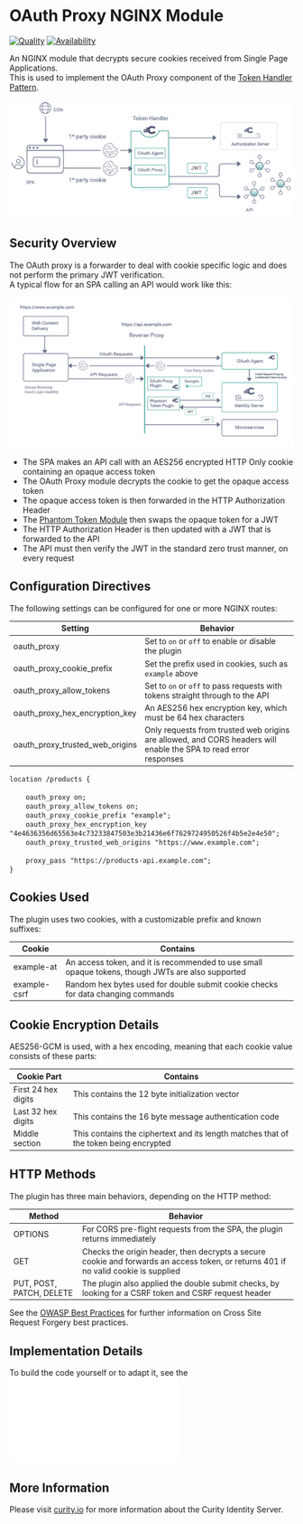 # OAuth Proxy NGINX Module

[![Quality](https://img.shields.io/badge/quality-production-green)](https://curity.io/resources/code-examples/status/)
[![Availability](https://img.shields.io/badge/availability-binary-blue)](https://curity.io/resources/code-examples/status/)

An NGINX module that decrypts secure cookies received from Single Page Applications.\
This is used to implement the OAuth Proxy component of the [Token Handler Pattern](https://curity.io/resources/learn/the-token-handler-pattern/).

![Token Handler Pattern](doc/token-handler-pattern.png)

## Security Overview

The OAuth proxy is a forwarder to deal with cookie specific logic and does not perform the primary JWT verification.\
A typical flow for an SPA calling an API would work like this:

![Security Handling](doc/security-handling.png)

- The SPA makes an API call with an AES256 encrypted HTTP Only cookie containing an opaque access token
- The OAuth Proxy module decrypts the cookie to get the opaque access token
- The opaque access token is then forwarded in the HTTP Authorization Header
- The [Phantom Token Module](https://github.com/curityio/nginx_phantom_token_module) then swaps the opaque token for a JWT
- The HTTP Authorization Header is then updated with a JWT that is forwarded to the API
- The API must then verify the JWT in the standard zero trust manner, on every request

## Configuration Directives

The following settings can be configured for one or more NGINX routes:

| Setting | Behavior |
| ------- | -------- |
| oauth_proxy | Set to `on` or `off` to enable or disable the plugin |
| oauth_proxy_cookie_prefix | Set the prefix used in cookies, such as `example` above |
| oauth_proxy_allow_tokens | Set to `on` or `off` to pass requests with tokens straight through to the API |
| oauth_proxy_hex_encryption_key | An AES256 hex encryption key, which must be 64 hex characters |
| oauth_proxy_trusted_web_origins | Only requests from trusted web origins are allowed, and CORS headers will enable the SPA to read error responses |

```nginx
location /products {

    oauth_proxy on;
    oauth_proxy_allow_tokens on;
    oauth_proxy_cookie_prefix "example";
    oauth_proxy_hex_encryption_key "4e4636356d65563e4c73233847503e3b21436e6f7629724950526f4b5e2e4e50";
    oauth_proxy_trusted_web_origins "https://www.example.com";

    proxy_pass "https://products-api.example.com";
}
```

## Cookies Used

The plugin uses two cookies, with a customizable prefix and known suffixes:

| Cookie | Contains |
| ------ | -------- |
| example-at | An access token, and it is recommended to use small opaque tokens, though JWTs are also supported |
| example-csrf | Random hex bytes used for double submit cookie checks for data changing commands |

## Cookie Encryption Details

AES256-GCM is used, with a hex encoding, meaning that each cookie value consists of these parts:

| Cookie Part | Contains |
| ----------- | -------- |
| First 24 hex digits | This contains the 12 byte initialization vector |
| Last 32 hex digits | This contains the 16 byte message authentication code |
| Middle section | This contains the ciphertext and its length matches that of the token being encrypted |

## HTTP Methods

The plugin has three main behaviors, depending on the HTTP method:

| Method | Behavior |
| ------ | -------- |
| OPTIONS | For CORS pre-flight requests from the SPA, the plugin returns immediately |
| GET | Checks the origin header, then decrypts a secure cookie and forwards an access token, or returns 401 if no valid cookie is supplied |
| PUT, POST, PATCH, DELETE | The plugin also applied the double submit checks, by looking for a CSRF token and CSRF request header |

See the [OWASP Best Practices](https://cheatsheetseries.owasp.org/cheatsheets/Cross-Site_Request_Forgery_Prevention_Cheat_Sheet.html) for further information on Cross Site Request Forgery best practices.

## Implementation Details

To build the code yourself or to adapt it, see the ![Implementation Guide](Implementation.md)

## More Information

Please visit [curity.io](https://curity.io/) for more information about the Curity Identity Server.
